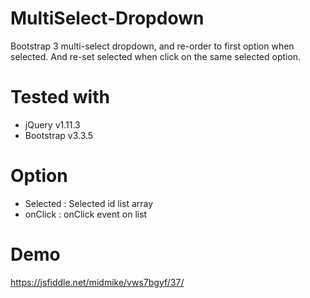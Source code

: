 # MultiSelect-Dropdown
Bootstrap 3 multi-select dropdown, and re-order to first option when selected. And re-set selected when click on the same selected option.

# Tested with 
- jQuery v1.11.3
- Bootstrap v3.3.5

# Option
- Selected : Selected id list array
- onClick : onClick event on list

# Demo
https://jsfiddle.net/midmike/vws7bgyf/37/
